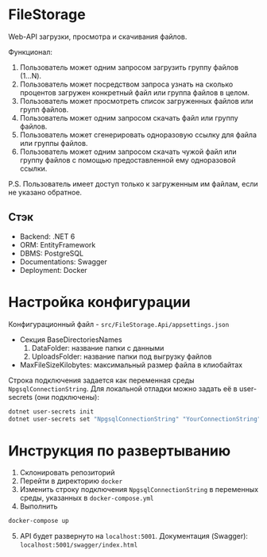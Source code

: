 # FileStorage
Web-API загрузки, просмотра и скачивания файлов.

Функционал:
  1. Пользователь может одним запросом загрузить группу файлов (1...N).
  2. Пользователь может посредством запроса узнать на сколько процентов загружен конкретный файл или группа файлов в целом.
  3. Пользователь может просмотреть список загруженных файлов или групп файлов.
  4. Пользователь может одним запросом скачать файл или группу файлов.
  5. Пользователь может сгенерировать одноразовую ссылку для файла или группы файлов.
  6. Пользователь может одним запросом скачать чужой файл или группу файлов с помощью предоставленной ему одноразовой ссылки.

P.S. Пользователь имеет доступ только к загруженным им файлам, если не указано обратное.

## Стэк
* Backend: .NET 6
* ORM: EntityFramework
* DBMS: PostgreSQL
* Documentations: Swagger
* Deployment: Docker

# Настройка конфигурации
Конфигурационный файл - `src/FileStorage.Api/appsettings.json`
* Секция BaseDirectoriesNames
  1. DataFolder: название папки с данными
  2. UploadsFolder: название папки под выгрузку файлов
* MaxFileSizeKilobytes: максимальный размер файла в клиобайтах

Строка подключения задается как переменная среды `NpgsqlConnectionString`. Для локальной отладки можно задать её в user-secrets (они подключены):
```bash
dotnet user-secrets init
dotnet user-secrets set "NpgsqlConnectionString" "YourConnectionString"
```

# Инструкция по развертыванию
1. Склонировать репозиторий
2. Перейти в директорию `docker`
3. Изменить строку подключения `NpgsqlConnectionString` в переменных среды, указанных в `docker-compose.yml`
4. Выполнить
```bash
docker-compose up
```
5. API будет развернуто на `localhost:5001`. Документация (Swagger): `localhost:5001/swagger/index.html` 
